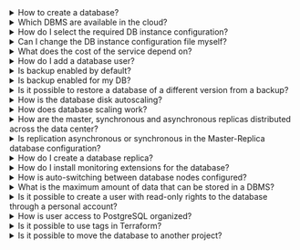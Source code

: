 
<details>

<summary>How to create a database?</summary>

You can create a database using [step-by-step instructions](../service-management/create/) or [quick start](../quick-start/).

</details>

<details>

<summary>Which DBMS are available in the cloud?</summary>

Full [list](../types/) of supported DBMS and their [configurations](../concepts/work-configs/).

</details>

<details>

<summary>How do I select the required DB instance configuration?</summary>

You can select the required configuration type when [creating a DB instance](../service-management/create/). After creating an instance, the configuration type cannot be changed, but you can always add a replica. For more information about configuration types, see [DB instance configurations](../concepts/work-configs/).

</details>

<details>

<summary>Can I change the DB instance configuration file myself?</summary>

No, the configuration file is not editable by the user. To change the configuration, contact [technical support](/en/contacts/). But you can change individual parameters for some DBMS according to [instructions](../service-management/db-config/).

</details>

<details>

<summary>What does the cost of the service depend on?</summary>

The cost of the service depends on the selected [configuration](../concepts/work-configs/). Payment is calculated only for the resources used, for more information, see the article [Tariffication](../tariffication/).

</details>

<details>

<summary>How do I add a database user?</summary>

Use the instructions [User management](../service-management/users/).

</details>

<details>

<summary>Is backup enabled by default?</summary>

Backup is not enabled by default. You can enable it when [creating an instance](../service-management/create/) or configure it in the [Backup](../../../storage/backups/db-backup/) section.

</details>

<details>

<summary>Is backup enabled for my DB?</summary>

To check if backup is enabled:

1. Go to VK Cloud [personal account](https://msk.cloud.vk.com/app/en).
1. Select the project where the required DB instance is located.
1. Go to **Databases** → **Backup**.
1. Go to the **Automatic** or **Point-in-time recovery** tab.

   If there is a green indicator next to the name of the required plan, the backup works according to plan. If the indicator is red, the backup is suspended.

Backup can be enabled when [creating a DB instance](../service-management/create/) or configured separately by [creating a backup plan](/en/storage/backups/db-backup/).

</details>

<details>

<summary>Is it possible to restore a database of a different version from a backup?</summary>

No, you can restore the database only to the version for which the backup was created.

To restore a database from a backup, use the [instructions](/en/storage/backups/db-backup/db-recover-backup).

</details>

<details>

<summary>How is the database disk autoscaling?</summary>

If autoscaling is enabled, when the free space threshold is reached, the disk expands by 10 GB.

</details>

<details>

<summary>How does database scaling work?</summary>

You can change the type of VM hosting the databases or increase the disk size. When changing the VM type, the changes take effect after the VM is restarted.

You can also enable autoscaling of the database disk size. Then, as the amount of data increases, the disk size will increase automatically.

For instructions on scaling a DB instance, see [DB instance management](../service-management/).

</details>

<details>

<summary>How are the master, synchronous and asynchronous replicas distributed across the data center?</summary>

The master and replicas are located in the same data center, but upon request, [technical support](/en/contacts/) engineers can distribute them to different data centers.

</details>

<details>

<summary>Is replication asynchronous or synchronous in the Master-Replica database configuration?</summary>

Asynchronous replication works for **Master-Replica** configurations. Synchronous and asynchronous replication is used for the cluster.

</details>

<details>

<summary>How do I create a database replica?</summary>

Use the instructions in the article [Replication](../service-management/replication/).

</details>

<details>

<summary>How do I install monitoring extensions for the database?</summary>

Installing extensions is described in detail in the section [Managing extensions](../service-management/managing-extensions/).

</details>

<details>

<summary>How is auto-switching between database nodes configured?</summary>

When using a database cluster, if the wizard is unavailable, switching to other nodes will be configured automatically. When using [configuration](../concepts/work-configs/) **Master-Replica** switching will need to be done manually:

- MySQL;
- PostgreSQL, Postgres Pro.

</details>

<details>

<summary>What is the maximum amount of data that can be stored in a DBMS?</summary>

The volume is limited by the capabilities of the disk — 2 TB for High-IOPS SSD, 5 TB for SSD (for one shard), or RAM (Redis, Tarantool).

</details>

<details>

<summary>Is it possible to create a user with read-only rights to the database through a personal account?</summary>

No, this is only possible through a direct SQL query.

</details>

<details>

<summary>How is user access to PostgreSQL organized?</summary>

Users access to databases is organized according to the role model of PostgreSQL itself. The user who has maximum access to one database will have access to other databases according to the `public` scheme.

</details>

<details>

<summary>Is it possible to use tags in Terraform?</summary>

VK Cloud does not support tags in Terraform.

</details>

<details>

<summary>Is it possible to move the database to another project?</summary>

Transferring PaaS service objects between projects is not supported. The virtual machine on which the database was deployed can only be transferred to another project as a regular virtual machine. It is not possible to migrate such a virtual machine as a database instance or create a database instance with a disk transferred from another project.

</details>
